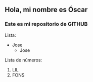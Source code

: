 ## Hola, mi nombre es Óscar
### Este es mi repositorio de GITHUB

Lista: 
- Jose
  - Jose  

Lista de números:
1. LIL
2. FONS
